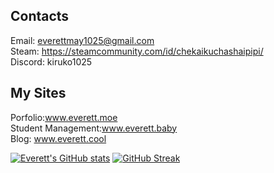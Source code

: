 ## Contacts

Email: everettmay1025@gmail.com<br/>
Steam: https://steamcommunity.com/id/chekaikuchashaipipi/<br/>
Discord: kiruko1025<br/>

## My Sites
Porfolio:www.everett.moe <br/>
Student Management:www.everett.baby<br/>
Blog: www.everett.cool

[![Everett's GitHub stats](https://github-readme-stats.vercel.app/api?username=kiruko1025&bg_color=24273a&text_color=cad3f5&icon_color=c6a0f6&title_color=8bd5ca&show_icons=true)](https://github.com/anuraghazra/github-readme-stats) [![GitHub Streak](https://streak-stats.demolab.com?user=kiruko1025&theme=catppuccin-macchiato)](https://git.io/streak-stats)
